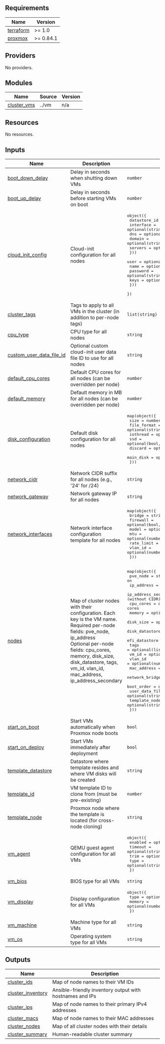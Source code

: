<!-- BEGIN_TF_DOCS -->
## Requirements

| Name | Version |
|------|---------|
| <a name="requirement_terraform"></a> [terraform](#requirement\_terraform) | >= 1.0 |
| <a name="requirement_proxmox"></a> [proxmox](#requirement\_proxmox) | >= 0.84.1 |

## Providers

No providers.

## Modules

| Name | Source | Version |
|------|--------|---------|
| <a name="module_cluster_vms"></a> [cluster\_vms](#module\_cluster\_vms) | ../vm | n/a |

## Resources

No resources.

## Inputs

| Name | Description | Type | Default | Required |
|------|-------------|------|---------|:--------:|
| <a name="input_boot_down_delay"></a> [boot\_down\_delay](#input\_boot\_down\_delay) | Delay in seconds when shutting down VMs | `number` | `0` | no |
| <a name="input_boot_up_delay"></a> [boot\_up\_delay](#input\_boot\_up\_delay) | Delay in seconds before starting VMs on boot | `number` | `0` | no |
| <a name="input_cloud_init_config"></a> [cloud\_init\_config](#input\_cloud\_init\_config) | Cloud-init configuration for all nodes | <pre>object({<br/>    datastore_id = string<br/>    interface    = optional(string, "ide0")<br/>    dns = optional(object({<br/>      domain  = optional(string)<br/>      servers = optional(list(string))<br/>    }))<br/>    user = optional(object({<br/>      name     = optional(string)<br/>      password = optional(string)<br/>      keys     = optional(list(string))<br/>    }))<br/>  })</pre> | n/a | yes |
| <a name="input_cluster_tags"></a> [cluster\_tags](#input\_cluster\_tags) | Tags to apply to all VMs in the cluster (in addition to per-node tags) | `list(string)` | `[]` | no |
| <a name="input_cpu_type"></a> [cpu\_type](#input\_cpu\_type) | CPU type for all nodes | `string` | `"host"` | no |
| <a name="input_custom_user_data_file_id"></a> [custom\_user\_data\_file\_id](#input\_custom\_user\_data\_file\_id) | Optional custom cloud-init user data file ID to use for all nodes | `string` | `null` | no |
| <a name="input_default_cpu_cores"></a> [default\_cpu\_cores](#input\_default\_cpu\_cores) | Default CPU cores for all nodes (can be overridden per node) | `number` | `4` | no |
| <a name="input_default_memory"></a> [default\_memory](#input\_default\_memory) | Default memory in MB for all nodes (can be overridden per node) | `number` | `8192` | no |
| <a name="input_disk_configuration"></a> [disk\_configuration](#input\_disk\_configuration) | Default disk configuration for all nodes | <pre>map(object({<br/>    size        = number<br/>    file_format = optional(string, "raw")<br/>    iothread    = optional(bool, true)<br/>    ssd         = optional(bool, true)<br/>    discard     = optional(string, "on")<br/>    main_disk   = optional(bool, false)<br/>  }))</pre> | <pre>{<br/>  "scsi0": {<br/>    "main_disk": true,<br/>    "size": 50<br/>  }<br/>}</pre> | no |
| <a name="input_network_cidr"></a> [network\_cidr](#input\_network\_cidr) | Network CIDR suffix for all nodes (e.g., '24' for /24) | `string` | `"24"` | no |
| <a name="input_network_gateway"></a> [network\_gateway](#input\_network\_gateway) | Network gateway IP for all nodes | `string` | n/a | yes |
| <a name="input_network_interfaces"></a> [network\_interfaces](#input\_network\_interfaces) | Network interface configuration template for all nodes | <pre>map(object({<br/>    bridge     = string<br/>    firewall   = optional(bool, false)<br/>    model      = optional(string, "virtio")<br/>    mtu        = optional(number, 1500)<br/>    rate_limit = optional(string)<br/>    vlan_id    = optional(number)<br/>  }))</pre> | <pre>{<br/>  "net0": {<br/>    "bridge": "vmbr0"<br/>  },<br/>  "net1": {<br/>    "bridge": "vmbr1"<br/>  }<br/>}</pre> | no |
| <a name="input_nodes"></a> [nodes](#input\_nodes) | Map of cluster nodes with their configuration. Each key is the VM name.<br/>Required per-node fields: pve\_node, ip\_address<br/>Optional per-node fields: cpu\_cores, memory, disk\_size, disk\_datastore, tags, vm\_id, vlan\_id, mac\_address, ip\_address\_secondary | <pre>map(object({<br/>    pve_node             = string           # Proxmox node to deploy on<br/>    ip_address           = string           # Primary NIC IP address (without CIDR)<br/>    ip_address_secondary = optional(string) # Secondary NIC IP address (without CIDR)<br/>    cpu_cores            = optional(number) # Override default CPU cores<br/>    memory               = optional(number) # Override default memory (MB)<br/>    disk_size            = optional(number) # Override default disk size (GB)<br/>    disk_datastore       = optional(string) # Override default disk datastore<br/>    efi_datastore        = optional(string) # Override EFI disk datastore<br/>    tags                 = optional(list(string), [])<br/>    vm_id                = optional(number)<br/>    vlan_id              = optional(number)<br/>    mac_address          = optional(string)<br/>    network_bridge       = optional(string) # Override default network bridge<br/>    boot_order           = optional(number, 0)<br/>    user_data_file_id    = optional(string) # Custom cloud-init user data file<br/>    template_node        = optional(string) # Override template source node<br/>  }))</pre> | n/a | yes |
| <a name="input_start_on_boot"></a> [start\_on\_boot](#input\_start\_on\_boot) | Start VMs automatically when Proxmox node boots | `bool` | `true` | no |
| <a name="input_start_on_deploy"></a> [start\_on\_deploy](#input\_start\_on\_deploy) | Start VMs immediately after deployment | `bool` | `true` | no |
| <a name="input_template_datastore"></a> [template\_datastore](#input\_template\_datastore) | Datastore where template resides and where VM disks will be created | `string` | `"local-lvm"` | no |
| <a name="input_template_id"></a> [template\_id](#input\_template\_id) | VM template ID to clone from (must be pre-existing) | `number` | n/a | yes |
| <a name="input_template_node"></a> [template\_node](#input\_template\_node) | Proxmox node where the template is located (for cross-node cloning) | `string` | `null` | no |
| <a name="input_vm_agent"></a> [vm\_agent](#input\_vm\_agent) | QEMU guest agent configuration for all VMs | <pre>object({<br/>    enabled = optional(bool, true)<br/>    timeout = optional(string, "15m")<br/>    trim    = optional(bool, false)<br/>    type    = optional(string, "virtio")<br/>  })</pre> | <pre>{<br/>  "enabled": true,<br/>  "timeout": "15m"<br/>}</pre> | no |
| <a name="input_vm_bios"></a> [vm\_bios](#input\_vm\_bios) | BIOS type for all VMs | `string` | `"ovmf"` | no |
| <a name="input_vm_display"></a> [vm\_display](#input\_vm\_display) | Display configuration for all VMs | <pre>object({<br/>    type   = optional(string, "std")<br/>    memory = optional(number, 16)<br/>  })</pre> | `{}` | no |
| <a name="input_vm_machine"></a> [vm\_machine](#input\_vm\_machine) | Machine type for all VMs | `string` | `"q35"` | no |
| <a name="input_vm_os"></a> [vm\_os](#input\_vm\_os) | Operating system type for all VMs | `string` | `"l26"` | no |

## Outputs

| Name | Description |
|------|-------------|
| <a name="output_cluster_ids"></a> [cluster\_ids](#output\_cluster\_ids) | Map of node names to their VM IDs |
| <a name="output_cluster_inventory"></a> [cluster\_inventory](#output\_cluster\_inventory) | Ansible-friendly inventory output with hostnames and IPs |
| <a name="output_cluster_ips"></a> [cluster\_ips](#output\_cluster\_ips) | Map of node names to their primary IPv4 addresses |
| <a name="output_cluster_macs"></a> [cluster\_macs](#output\_cluster\_macs) | Map of node names to their MAC addresses |
| <a name="output_cluster_nodes"></a> [cluster\_nodes](#output\_cluster\_nodes) | Map of all cluster nodes with their details |
| <a name="output_cluster_summary"></a> [cluster\_summary](#output\_cluster\_summary) | Human-readable cluster summary |
<!-- END_TF_DOCS -->
